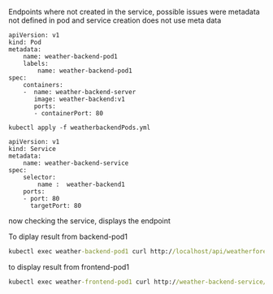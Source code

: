 Endpoints where not created in the service, possible issues were 
metadata not defined in pod and service creation does not use meta data

```
apiVersion: v1
kind: Pod
metadata:
    name: weather-backend-pod1
    labels: 
        name: weather-backend-pod1
spec:
    containers:
    -  name: weather-backend-server 
       image: weather-backend:v1
       ports:
       - containerPort: 80    

kubectl apply -f weatherbackendPods.yml

apiVersion: v1
kind: Service
metadata:
    name: weather-backend-service
spec:
    selector:
        name :  weather-backend1
    ports: 
    - port: 80
      targetPort: 80
```
now checking the service, displays the endpoint

To diplay result from backend-pod1
```cmd
kubectl exec weather-backend-pod1 curl http://localhost/api/weatherforecast
```

to display result from frontend-pod1
```cmd
kubectl exec weather-frontend-pod1 curl http://weather-backend-service/api/weatherforecast
```

